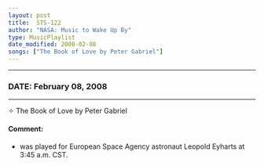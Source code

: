 ```yaml
---
layout: post
title:  STS-122
author: "NASA: Music to Wake Up By"
type: MusicPlaylist
date_modified: 2008-02-08
songs: ["The Book of Love by Peter Gabriel"]
---
```


----
### DATE: February 08, 2008
----
✧ The Book of Love by Peter Gabriel

#### Comment:
* was played for European Space Agency astronaut Leopold Eyharts at 3:45 a.m. CST.



<br/>
<center>
	<a target="_blank"
	   href="https://twitter.com/intent/tweet?hashtags=Space,NASA,Playlist,NASAWakeupCalls,SpaceProgram&text={{ page.author}}, '{{ page.songs.first }}' {{ page.title }}, {{ page.date | date: '%B %d, %Y' }}. {{ site.url }}{{ page.url }}&via=nasawakeupcalls"><i class="fab fa-twitter" alt="Tweet this page" style="font-size: 1.3em;"></i></a>
	&nbsp; 	<i class="fas fa-user-astronaut" style="font-size: 1.5em;"></i> &nbsp;
    <a type="amzn" search="'The Book of Love by Peter Gabriel'" category="popular music">
    <i class="fab fa-amazon" style="font-size: 1.3em;"></i></a>
</center>
